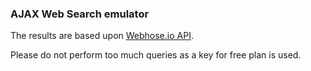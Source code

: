 ### AJAX Web Search emulator

The results are based upon [Webhose.io API](https://webhose.io/api).

Please do not perform too much queries as a key for free plan is used.
